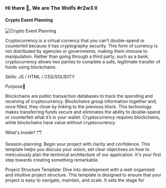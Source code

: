 ### Hi there 👋, We are The Wolfs #r2w3 ll
####  Crypto Event Planning
![ Crypto Event Planning](https://arturssmirnovs.github.io/github-profile-readme-generator/images/banner.png)

Cryptocurrency is a virtual currency that you can’t double-spend or counterfeit because it has cryptography security. This form of currency is not distributed by agencies or governments, making them immune to manipulation. Rather than going through a third party, such as a bank, cryptocurrency allows two parties to complete a safe, legitimate transfer of funds using blockchains.

Skills: JS / HTML / CSS/SOLIDITY

Purpose🔭
  
   Blockchains are public transaction databases to track the spending and receiving of cryptocurrency. Blockchains group information together and, once filled, they close by linking to the previous block. This technology makes transferring funds secure and eliminates the ability to double-spend or counterfeit what it’s in your wallet. Cryptocurrency requires blockchains, while blockchains have value without cryptocurrency. 

What's Inside? 🗂️
   
 Session-planning: Begin your project with clarity and confidence. 
This template helps you discuss your vision, set clear objectives on how to meticulously plan the technical architecture of our application.
It's your first step towards creating something remarkable.

Project Structure Template: Dive into development with a well-organized and intuitive project structure. This template is designed to ensure that your project is easy to navigate, maintain, and scale. It sets the stage for 


